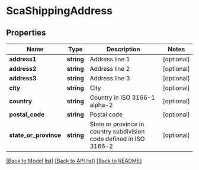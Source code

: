 # ScaShippingAddress

## Properties
Name | Type | Description | Notes
------------ | ------------- | ------------- | -------------
**address1** | **string** | Address line 1 | [optional] 
**address2** | **string** | Address line 2 | [optional] 
**address3** | **string** | Address line 3 | [optional] 
**city** | **string** | City | [optional] 
**country** | **string** | Country in ISO 3166-1 alpha-2 | [optional] 
**postal_code** | **string** | Postal code | [optional] 
**state_or_province** | **string** | State or province in country subdivision code defined in ISO 3166-2 | [optional] 

[[Back to Model list]](../../README.md#documentation-for-models) [[Back to API list]](../../README.md#documentation-for-api-endpoints) [[Back to README]](../../README.md)


